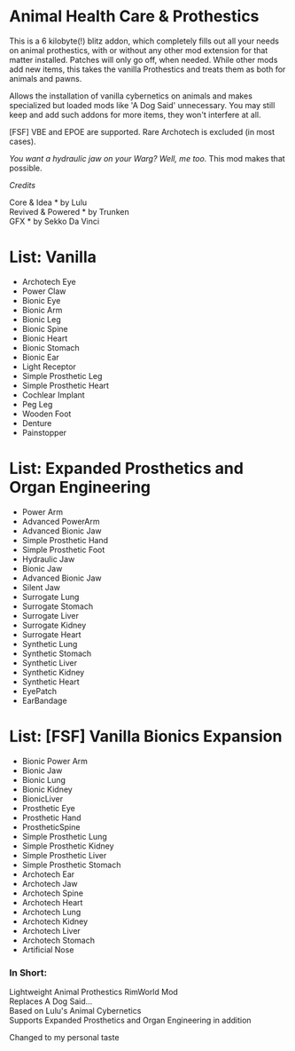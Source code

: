 <h1>Animal Health Care & Prothestics</h1>

This is a 6 kilobyte(!) blitz addon, which completely fills out all your needs on animal prothestics, with or without any other mod extension for that matter installed. Patches will only go off, when needed. While other mods add new items, this takes the vanilla Prothestics and treats them as both for animals and pawns. 

Allows the installation of vanilla cybernetics on animals and makes specialized but loaded mods like 'A Dog Said' unnecessary. You may still keep and add such addons for more items, they won't interfere at all. 

[FSF] VBE and EPOE are supported. Rare Archotech is excluded (in most cases).

<i>You want a hydraulic jaw on your Warg? Well, me too.</i> This mod makes that possible.

<i>Credits</i>

Core & Idea * by Lulu<br>
Revived & Powered * by Trunken<br>
GFX * by Sekko Da Vinci<br>

<h1>List: Vanilla</h1>

- Archotech Eye
- Power Claw
- Bionic Eye
- Bionic Arm
- Bionic Leg
- Bionic Spine
- Bionic Heart
- Bionic Stomach
- Bionic Ear
- Light Receptor
- Simple Prosthetic Leg
- Simple Prosthetic Heart
- Cochlear Implant
- Peg Leg
- Wooden Foot
- Denture
- Painstopper
  
<h1>List: Expanded Prosthetics and Organ Engineering</h1>

- Power Arm
- Advanced PowerArm
- Advanced Bionic Jaw
- Simple Prosthetic Hand
- Simple Prosthetic Foot
- Hydraulic Jaw
- Bionic Jaw
- Advanced Bionic Jaw
- Silent Jaw
- Surrogate Lung
- Surrogate Stomach
- Surrogate Liver
- Surrogate Kidney
- Surrogate Heart
- Synthetic Lung
- Synthetic Stomach
- Synthetic Liver
- Synthetic Kidney
- Synthetic Heart
- EyePatch
- EarBandage

<h1>List: [FSF] Vanilla Bionics Expansion</h1>

- Bionic Power Arm
- Bionic Jaw
- Bionic Lung
- Bionic Kidney
- BionicLiver
- Prosthetic Eye
- Prosthetic Hand
- ProstheticSpine
- Simple Prosthetic Lung
- Simple Prosthetic Kidney
- Simple Prosthetic Liver
- Simple Prosthetic Stomach
- Archotech Ear
- Archotech Jaw
- Archotech Spine
- Archotech Heart
- Archotech Lung
- Archotech Kidney
- Archotech Liver
- Archotech Stomach
- Artificial Nose

### In Short:

Lightweight Animal Prothestics RimWorld Mod<br>
Replaces A Dog Said...<br>
Based on Lulu's Animal Cybernetics<br>
Supports Expanded Prosthetics and Organ Engineering in addition<br>

Changed to my personal taste<br>
